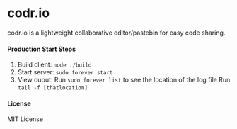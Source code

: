 codr.io
=======
codr.io is a lightweight collaborative editor/pastebin for easy code sharing.

#### Production Start Steps
 1. Build client: `node ./build`
 2. Start server: `sudo forever start`
 3. View ouput:
    Run `sudo forever list` to see the location of the log file
    Run `tail -f [thatlocation]`
 
 #### License
 MIT License
